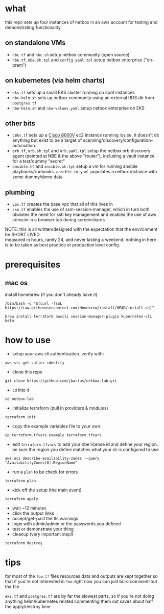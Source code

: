 # what
this repo sets up four instances of netbox in an aws account for testing and demonstrating functionality

## on standalone VMs
- `nbc.tf` and `nbc.sh` setup netbox community (open source)
- `nbe.tf`, `nbe.sh.tpl` and `config.yaml.tpl` setup netbox enterprise ("on-prem")

## on kubernetes (via helm charts)
- `eks.tf` sets up a small EKS cluster running on spot instances
- `nbc-helm.sh` sets up netbox community using an external RDS db from `postgres.tf`
- `nbe-helm.sh` and `nbe-values.yaml` setup netbox enterprise on EKS

## other bits
- `c8kv.tf` sets up a [Cisco 8000V](https://www.cisco.com/c/en/us/products/collateral/routers/catalyst-8000v-edge-software/catalyst-8000v-edge-software-ds.html) ec2 instance running ios xe.  it doesn't do anything but exist to be a target of scanning/discovery/configuration-automation.
- `orb.tf`, `orb.sh.tpl` and `orb.yaml.tpl` setup the netbox orb discovery agent (pointed at NBE & the above "router"), including a vault instance for a test/dummy "secret"
- `ansible.tf` and `ansible.sh.tpl` setup a vm for running ansible playbooks/runbooks.  `ansible-in.yaml` populates a netbox instance with some dummy/demo data

## plumbing
- `vpc.tf` creates the base vpc that all of this lives in
- `ssm.tf` enables the use of ssm-session-manager, which in turn both obviates the need for ssh key management and enables the use of aws console in a browser tab during screenshares

NOTE: this is all written/designed with the expectation that the environment be SHORT LIVED.  
measured in hours, rarely 24, and never lasting a weekend.
nothing in here is to be taken as best practice or production level config.

# prerequisites
## mac os
install homebrew (if you don't already have it)
```
/bin/bash -c "$(curl -fsSL https://raw.githubusercontent.com/Homebrew/install/HEAD/install.sh)"
```
```
brew install terraform awscli session-manager-plugin kubernetes-cli helm
```

# how to use
- setup your aws cli authentication. verify with:
```
aws sts get-caller-identity
```
- clone this repo
```
git clone https://github.com/jbartus/netbox-lab.git
```
- `cd` into it
```
cd netbox-lab
```
- initialize terraform (pull in providers & modules)
```
terraform init
```
- copy the example variables file to your own
```
cp terraform.tfvars.example terraform.tfvars
```
- edit `terraform.tfvars` to add your nbe license id and define your region.  be sure the region you define matches what your cli is configured to use
```
aws ec2 describe-availability-zones --query "AvailabilityZones[0].RegionName"
```
- run a `plan` to be check for errors
```
terraform plan
```
- kick off the setup (the main event)
```
terraform apply
```
- wait ~12 minutes
- click the output links
- accept/get-past the tls warnings
- login with admin/admin or the passwords you defined
- test or demonstrate your thing
- cleanup (very important step!)
```
terraform destroy
```

# tips
for most of the `foo.tf` files resources data and outputs are kept together so that if you're not interested in `foo` right now you can just bulk-comment-out the file

`eks.tf` and `postgres.tf` are by far the slowest parts, so if you're not doing anything helm/kubernetes related commenting them out saves about half the apply/destroy time
